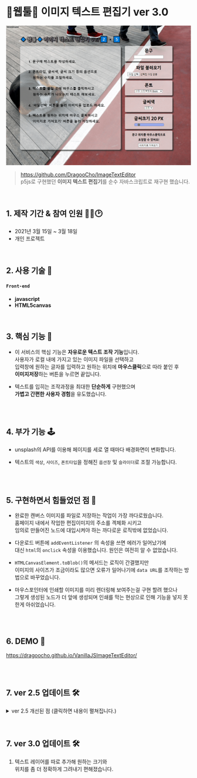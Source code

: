 # 🔹웹툴🔹 이미지 텍스트 편집기 ver 3.0


![Image Text Editor](https://github.com/DragooCho/TIL/blob/main/image/jjalbang18.gif?raw=true)

>https://github.com/DragooCho/ImageTextEditor        
 p5js로 구현했던 **이미지 텍스트 편집기**를 순수 자바스크립트로 재구현 했습니다.

<br />

## 1. 제작 기간 & 참여 인원 👨‍🔧🕑
- 2021년 3월 15일 ~ 3월 18일
- 개인 프로젝트

<br />

## 2. 사용 기술 📱
#### `Front-end`
  - **javascript** 
  - **HTML5canvas**

<br />

## 3. 핵심 기능 📐
- 이 서비스의 핵심 기능은 **자유로운 텍스트 조작 기능**입니다.  
사용자가 로컬 내에 가지고 있는 이미지 파일을 선택하고        
입력창에 원하는 글자를 입력하고 원하는 위치에 **마우스클릭**으로 따라 붙인 후        
**이미지저장**하는 버튼을 누르면 끝입니다.  

- 텍스트를 입히는 조작과정을 최대한 **단순하게** 구현했으며    
**가볍고 간편한 사용자 경험**을 유도했습니다.

<br />
<br />

## 4. 부가 기능 🕹

- unsplash의 API를 이용해 페이지를 세로 열 때마다 배경화면이 변화합니다. 
  <br />
         
- 텍스트의 `색상`, `사이즈`, `폰트타입`을 정해진 `옵션창` 및 `슬라이더`로 조절 가능합니다.

<br />
<br />


## 5. 구현하면서 힘들었던 점 🤒 
       
- 완료한 캔버스 이미지를 파일로 저장하는 작업이 가장 까다로웠습니다.         
  홈페이지 내에서 작업한 편집이미지의 주소를 겍체화 시키고       
  임의로 만들어진 노드에 대입시켜야 하는 까다로운 로직밖에 없었습니다. 
  <br />

- 다운로드 버튼에 `addEventListener` 의 속성을 쓰면 에러가 일어났기에   
  대신 `html`의 `onclick` 속성을 이용했습니다. 원인은 여전히 알 수 없었습니다.
  <br />
         
- `HTMLCanvasElement.toBlob()`의 메서드는 로직이 간결했지만       
  이미지의 사이즈가 조금이라도 많으면 오류가 일어나기에 `data URL`를 조작하는 방법으로 바꾸었습니다.
  <br />
        
- 마우스포인터에 인쇄할 이미지를 미리 렌더링해 보여주는걸 구현 할려 했으나    
  그렇게 생성된 노드가 더 앞에 생성되며 인쇄를 막는 현상으로 인해 기능을 넣지 못한게 아쉬었습니다. 

<br />
<br />

## 6. DEMO 🚀 
https://dragoocho.github.io/VanillaJSImageTextEditor/

<br />
<br />

## 7. ver 2.5 업데이트 🛠

<details>
<summary>ver 2.5 개선된 점 (클릭하면 내용이 펼쳐집니다.) </summary>
<div markdown="1"> 

1. 세로보기에 최적화한 홈페이지 디자인을 **가로 중심의 디자인**으로 변경했습니다.
   <br />
        
2. 라이브러리 없는 순수 자바스크립트로 구현해 웹페이지 성능을 좀 더 향상화 했습니다.
   <br />
        
3. 유지보수를 간편화를 위해 **JS파일과 css파일들을 조작 기능별로    
   나누어 컴포넌트화** 했습니다.    
   ```
   File Tree
  
   📂css
   ┣ 📜aside.css
   ┣ 📜fontFace.css
   ┣ 📜reset.css
   ┗ 📜styles.css
   📂js_Feature_set
   ┣ 📜canvasMain.js
   ┣ 📜canvasManualText.js
   ┣ 📜FontTypeSelecter.js
   ┣ 📜ImageUploadZone.js
   ┣ 📜ImgDownloader.js
   ┣ 📜text input window.js
   ┣ 📜TextColorSelecter.js
   ┗ 📜textSizeHandler.js 
    ```
<br />

4. 캠퍼스내의 메뉴얼 텍스트를 향후 변경하기 용의하게 하기 위해    
   X축, Y축, 문단, Text Size, Text Color 등등 대부분 전역변수화 시켰습니다.

   ```js
   const manualTextAllX = 30;
   const manualTextAllY = 0;
   const smallParagraphSpacing = -5;
   const manualTextSize = 20;
   const manualTextColor = "rgba(0, 0, 0)";
   
   const manualTextLine1 = "1. 문구에 텍스트를 작성하세요.";
   
   const manualTextLine2N1 = "2. 폰트타입, 글씨색, 글씨 크기 등의 옵션으로";
   const manualTextLine2N2 = "원하는 수치를 조절하세요.";
   
   const manualTextLine3N1 = "3. 텍스트를 붙일 곳에 마우스를 클릭하시고";
   const manualTextLine3N2 = "원하는 수치가 나오는지 테스트 해보세요.";
   
   const manualTextLine4 = "4. '파일선택' 버튼을 눌러 이미지를 업로드 하세요.";
   
   const manualTextLine5N1 = "5. 텍스트를 원하는 위치에 마우스 클릭하시고";
   const manualTextLine5N2 = "'이미지로 가져오기' 버튼을 눌러 저장하세요.";
   
   ctx.fillStyle = manualTextColor;
   ctx.font = `800 ${manualTextSize}px NOMAL`;
   
   ctx.fillText(manualTextLine1, 20 + manualTextAllX, 100 + manualTextAllY);
   
   ctx.fillText(manualTextLine2N1, 20 + manualTextAllX, 160 + manualTextAllY);
   ctx.fillText(
     manualTextLine2N2,
     46 + manualTextAllX,
     200 + manualTextAllY + smallParagraphSpacing
   );
   ctx.fillText(manualTextLine3N1, 20 + manualTextAllX, 260 + manualTextAllY);
   ctx.fillText(
     manualTextLine3N2,
     46 + manualTextAllX,
     300 + manualTextAllY + smallParagraphSpacing
   );
   ctx.fillText(manualTextLine4, 20 + manualTextAllX, 360 + manualTextAllY);
   ctx.fillText(manualTextLine5N1, 20 + manualTextAllX, 420 + manualTextAllY);
   ctx.fillText(
     manualTextLine5N2,
     40 + manualTextAllX,
     460 + manualTextAllY + smallParagraphSpacing
   );

   ``` 
<br />


5. 이미지 폭의 **백분율 계산**을 이용해 대입한 결과 이미지 파일을 업로드시에  
   **원본의 비율을 유지**하면서 가져올 수 있게 했습니다. 이로서 지나치게     
   큰 이미지파일을 불려올 때 매뉴조작박스가 **구석으로 가거나 사라지는 현상을 방지**했습니다.

   ``` js
   // ImageUploadZone.js
   
    img.onload = function () { 
      // 이미지 로딩이 완료되면 실행되는 함수
      imgX = img.width;
      imgY = img.height;

      img.height = 600 * ((imgY * 100) / imgX / 100); // 이미지 폭에 백분율 계산으로 리사이즈를 구현
      img.width = 600; 

      canvas.width = img.width;
      canvas.height = img.height;
      ctx.drawImage(img, 0, 0, canvas.width, canvas.height);
    };

   ```

<br />

6. font-display: `swap` 속성을 추가해 웹페이지 내에서   
   웹 폰트 로딩 여부와 관계없이 항상 텍스트가 보이게 했습니다. 
   ``` css
   // fontFace.css
   
    @font-face {
      font-family: "Eulyoo1945-Regular";
      src: url("https://cdn.jsdelivr.net/gh/projectnoonnu/noonfonts_2102-01@1.0/Eulyoo1945-Regular.woff")
        format("woff");
      font-weight: normal;
      font-style: normal;
      font-display: swap;  // FOUT와 동일하게 작동시켜준다.
    }

<br />

7. 폰트타입 옵션값을 매개변수를 전달했어도 캔버스에 한 번 그리면     
적용이 안되고 2번째로 다시 그려야 바뀐 폰트체가 적용되었던 오류를 고쳤습니다.
   ``` css
   // aside.css
   
    aside #optionSelectFont :nth-child(1) {
      font-family: "Eulyoo1945-Regular"; // 노드에 직접 폰트스타일링으로 해결.
      font-weight: normal; 
    }
    aside #optionSelectFont :nth-child(2) {
      font-family: "BMEuljiro10yearslater";
      font-weight: normal; 
    }
    aside #optionSelectFont :nth-child(3) {
      font-family: "SDSamliphopangche_Outline";
      font-weight: normal;
    } 
    .
    .
    .

<br />

8. width 수치가 980px보다 적게 미디어쿼리를 적용시킬 경우  
컨텐츠의 폭보다 적게 세팅되서 컨텐츠들이 세로 정렬을 안하는   
현상을 발견하고 그것에 주의하면서 웹반응형을 적용시켰습니다.

</div>
</details>

<br />
<br />

## 7. ver 3.0 업데이트 🛠

1. 텍스트 레이어를 따로 추가해 원하는 크기와    
위치를 좀 더 정확하게 그려내기 편해졌습니다. 
 

 

